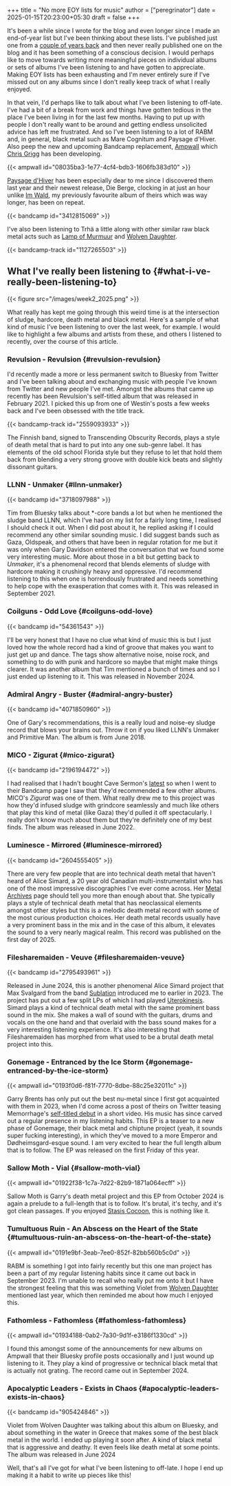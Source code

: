 +++
title = "No more EOY lists for music"
author = ["peregrinator"]
date = 2025-01-15T20:23:00+05:30
draft = false
+++

It's been a while since I wrote for the blog and even longer since I
made an end-of-year list but I've been thinking about these
lists. I've published just one from a [couple of years back](/blog/2023/02/albums-of-the-year-2022.html) and then
never really published one on the blog and it has been something of a
conscious decision. I would perhaps like to move towards writing more
meaningful pieces on individual albums or sets of albums I've been
listening to and have gotten to appreciate. Making EOY lists has been
exhausting and I'm never entirely sure if I've missed out on any
albums since I don't really keep track of what I really enjoyed.

In that vein, I'd perhaps like to talk about what I've been listening
to off-late. I've had a bit of a break from work and things have
gotten tedious in the place I've been living in for the last few
months. Having to put up with people I don't really want to be around
and getting endless unsolicited advice has left me frustrated. And so
I've been listening to a lot of RABM and, in general, black metal such
as Mare Cognitum and Paysage d'Hiver. Also peep the new and upcoming
Bandcamp replacement, [Ampwall](https://ampwall.com) which [Chris Grigg](https://ampwall.com/u/clg666) has been developing.

{{< ampwall id="08035ba3-1e77-4cf4-bdb3-1606fb383d10" >}}

[Paysage d'Hiver](https://paysagedhiver.bandcamp.com) has been especially dear to me since I discovered them
last year and their newest release, Die Berge, clocking in at just an
hour unlike [Im Wald](https://paysagedhiver.bandcamp.com/album/im-wald), my previously favourite album of theirs which was
way longer, has been on repeat.

{{< bandcamp id="3412815069" >}}

I've also been listening to Trhä a little along with other similar raw
black metal acts such as [Lamp of Murmuur](https://lampofmurmuur.bandcamp.com) and [Wolven Daughter](https://ampwall.com/a/wolvendaughter).

{{< bandcamp-track id="1127265503" >}}


## What I've really been listening to {#what-i-ve-really-been-listening-to}

{{< figure src="/images/week2_2025.png" >}}

What really has kept me going through this weird time is at the
intersection of sludge, hardcore, death metal and black metal. Here's
a sample of what kind of music I've been listening to over the last
week, for example. I would like to highlight a few albums and artists
from these, and others I listened to recently, over the course of this
article.


### Revulsion - Revulsion {#revulsion-revulsion}

I'd recently made a more or less permanent switch to Bluesky from
Twitter and I've been talking about and exchanging music with people
I've known from Twitter and new people I've met. Amongst the albums
that came up recently has been Revulsion's self-titled album that was
released in February 2021. I picked this up from one of Westin's posts
a few weeks back and I've been obsessed with the title track.

{{< bandcamp-track id="2559093933" >}}

The Finnish band, signed to Transcending Obscurity Records, plays a
style of death metal that is hard to put into any one sub-genre
label. It has elements of the old school Florida style but they refuse
to let that hold them back from blending a very strong groove with
double kick beats and slightly dissonant guitars.


### LLNN - Unmaker {#llnn-unmaker}

{{< bandcamp id="3718097988" >}}

Tim from Bluesky talks about \*-core bands a lot but when he mentioned
the sludge band LLNN, which I've had on my list for a fairly long
time, I realised I should check it out. When I did post about it, he
replied asking if I could recommend any other similar sounding
music. I did suggest bands such as Gaza, Oldspeak, and others that
have been in regular rotation for me but it was only when Gary
Davidson entered the conversation that we found some very interesting
music. More about those in a bit but getting back to _Unmaker_, it's a
phenomenal record that blends elements of sludge with hardcore making
it crushingly heavy and oppressive. I'd recommend listening to this
when one is horrendously frustrated and needs something to help cope
with the exasperation that comes with it. This was released in
September 2021.


### Coilguns - Odd Love {#coilguns-odd-love}

{{< bandcamp id="54361543" >}}

I'll be very honest that I have no clue what kind of music this is but
I just loved how the whole record had a kind of groove that makes you
want to just get up and dance. The tags show alternative noise, noise
rock, and something to do with punk and hardcore so maybe that might
make things clearer. It was another album that Tim mentioned a bunch
of times and so I just ended up listening to it. This was released in
November 2024.


### Admiral Angry - Buster {#admiral-angry-buster}

{{< bandcamp id="4071850960" >}}

One of Gary's recommendations, this is a really loud and noise-ey
sludge record that blows your brains out. Throw it on if you liked
LLNN's Unmaker and Primitive Man. The album is from June 2018.


### MICO - Zigurat {#mico-zigurat}

{{< bandcamp id="2196194472" >}}

I had realised that I hadn't bought Cave Sermon's [latest](https://cavesermon.bandcamp.com/album/divine-laughter) so when I
went to their Bandcamp page I saw that they'd recommended a few other
albums. MICO's _Zigurat_ was one of them. What really drew me to this
project was how they'd infused sludge with grindcore seamlessly and
much like others that play this kind of metal (like Gaza) they'd
pulled it off spectacularly. I really don't know much about them but
they're definitely one of my best finds. The album was released in
June 2022.


### Luminesce - Mirrored {#luminesce-mirrored}

{{< bandcamp id="2604555405" >}}

There are very few people that are into technical death metal that
haven't heard of Alice Simard, a 20 year old Canadian
multi-instrumentalist who has one of the most impressive discographies
I've ever come across. Her [Metal Archives](https://www.metal-archives.com/artists/Alice_Simard/813803) page should tell you more
than enough about that. She typically plays a style of technical death
metal that has neoclassical elements amongst other styles but this is
a melodic death metal record with some of the most curious production
choices. Her death metal records usually have a very prominent bass in
the mix and in the case of this album, it elevates the sound to a very
nearly magical realm. This record was published on the first day
of 2025.


### Filesharemaiden - Veuve {#filesharemaiden-veuve}

{{< bandcamp id="2795493961" >}}

Released in June 2024, this is another phenomenal Alice Simard project
that Max Svalgard from the band [Sublation](https://sublation.bandcamp.com) introduced me to earlier
in 2023. The project has put out a few split LPs of which I had played
[Uterokinesis](https://filesharemaiden.bandcamp.com/album/uterokinesis). Simard plays a kind of technical death metal with the
same prominent bass sound in the mix. She makes a wall of sound with
the guitars, drums and vocals on the one hand and that overlaid with
the bass sound makes for a very interesting listening experience. It's
also interesting that Filesharemaiden has morphed from what used to be
a brutal death metal project into this.


### Gonemage - Entranced by the Ice Storm {#gonemage-entranced-by-the-ice-storm}

{{< ampwall id="0193f0d6-f81f-7770-8dbe-88c25e32011c" >}}

Garry Brents has only put out the best nu-metal since I first got
acquainted with them in 2023, when I'd come across a post of theirs on
Twitter teasing Memorrhage's [self-titled debut](https://ampwall.com/a/memorrhage/album/memorrhage) in a short video. His
music has since carved out a regular presence in my listening
habits. This EP is a teaser to a new phase of Gonemage, their black
metal and chiptune project (yeah, it sounds super fucking
interesting), in which they've moved to a more Emperor and
Dødheimsgard-esque sound. I am very excited to hear the full length
album that is to follow. The EP was released on the first Friday of
this year.


### Sallow Moth - Vial {#sallow-moth-vial}

{{< ampwall id="01922f38-1c7a-7d22-82b9-1871a064ecff" >}}

Sallow Moth is Garry's death metal project and this EP from October
2024 is again a prelude to a full-length that is to follow. It's
brutal, it's techy, and it's got clean passages. If you enjoyed [Stasis
Cocoon](https://ampwall.com/a/sallowmoth/album/stasis-cocoon), this is nothing like it.


### Tumultuous Ruin - An Abscess on the Heart of the State {#tumultuous-ruin-an-abscess-on-the-heart-of-the-state}

{{< ampwall id="0191e9bf-3eab-7ee0-852f-82bb560b5c0d" >}}

RABM is something I got into fairly recently but this one man project
has been a part of my regular listening habits since it came out back
in September 2023. I'm unable to recall who really put me onto it but
I have the strongest feeling that this was something Violet from
[Wolven Daughter](https://ampwall.com/a/wolvendaughter) mentioned last year, which then reminded me about how
much I enjoyed this.


### Fathomless - Fathomless {#fathomless-fathomless}

{{< ampwall id="01934188-0ab2-7a30-9d1f-e3186f1330cd" >}}

I found this amongst some of the announcements for new albums on
Ampwall that their Bluesky profile posts occasionally and I just wound
up listening to it. They play a kind of progressive or technical black
metal that is actually not grating. The record came out in September 2024.


### Apocalyptic Leaders - Exists in Chaos {#apocalyptic-leaders-exists-in-chaos}

{{< bandcamp id="905424846" >}}

Violet from Wolven Daughter was talking about this album on Bluesky,
and about something in the water in Greece that makes some of the best
black metal in the world. I ended up playing it soon after. A kind of
black metal that is aggressive and deathy. It even feels like death
metal at some points. The album was released in June 2024

Well, that's all I've got for what I've been listening to off-late. I
hope I end up making it a habit to write up pieces like this!

